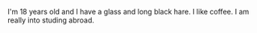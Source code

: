 I'm 18 years old and I have a glass and long black hare. I like coffee.
I am really into studing abroad.
